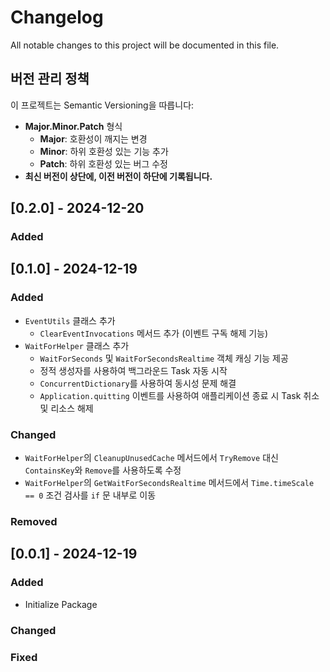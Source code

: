 # Changelog

All notable changes to this project will be documented in this file.

## 버전 관리 정책

이 프로젝트는 Semantic Versioning을 따릅니다:

- **Major.Minor.Patch** 형식
  - **Major**: 호환성이 깨지는 변경
  - **Minor**: 하위 호환성 있는 기능 추가
  - **Patch**: 하위 호환성 있는 버그 수정
- **최신 버전이 상단에, 이전 버전이 하단에 기록됩니다.**

## [0.2.0] - 2024-12-20

### Added


## [0.1.0] - 2024-12-19

### Added

- `EventUtils` 클래스 추가
  - `ClearEventInvocations` 메서드 추가 (이벤트 구독 해제 기능)
- `WaitForHelper` 클래스 추가
  - `WaitForSeconds` 및 `WaitForSecondsRealtime` 객체 캐싱 기능 제공
  - 정적 생성자를 사용하여 백그라운드 Task 자동 시작
  - `ConcurrentDictionary`를 사용하여 동시성 문제 해결
  - `Application.quitting` 이벤트를 사용하여 애플리케이션 종료 시 Task 취소 및 리소스 해제

### Changed

- `WaitForHelper`의 `CleanupUnusedCache` 메서드에서 `TryRemove` 대신 `ContainsKey`와 `Remove`를 사용하도록 수정
- `WaitForHelper`의 `GetWaitForSecondsRealtime` 메서드에서 `Time.timeScale == 0` 조건 검사를 `if` 문 내부로 이동

### Removed

## [0.0.1] - 2024-12-19

### Added

- Initialize Package

### Changed

### Fixed
